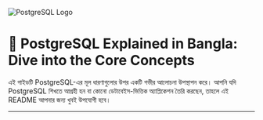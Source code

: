 <!-- ![PostgreSQL Logo](https://cdn.worldvectorlogo.com/logos/postgresql.svg) -->
![PostgreSQL Logo](https://i.ibb.co/21qfSFSj/postgresql.png)

# 🐘 PostgreSQL Explained in Bangla: Dive into the Core Concepts

এই গাইডটি PostgreSQL-এর মূল ধারণাগুলোর উপর একটি গভীর আলোচনা উপস্থাপন করে। আপনি যদি PostgreSQL শিখতে আগ্রহী হন বা কোনো ডেটাবেইস-ভিত্তিক অ্যাপ্লিকেশন তৈরি করছেন, তাহলে এই README আপনার জন্য খুবই উপযোগী হবে।

---
